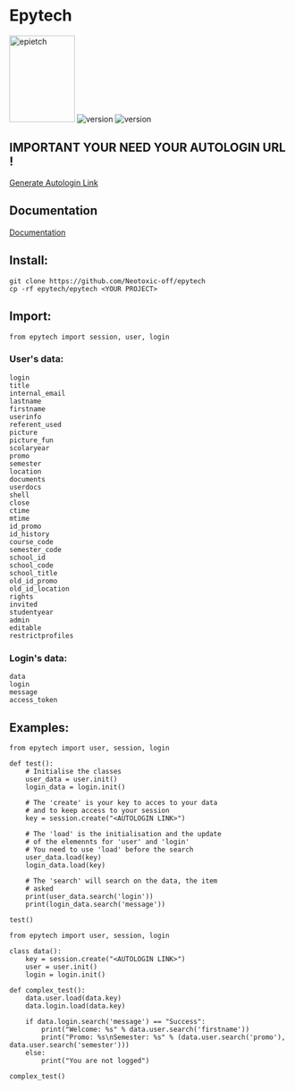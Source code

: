 # Epytech 

<p align = "left">
    <img alt = "epietch" width="117.05" height="155.35" src = "images/epitech.png"/>
    <img alt = "version" src = "https://img.shields.io/badge/version-0.3-blue.svg"/>
    <img alt = "version" src = "https://img.shields.io/badge/python-3-blue.svg"/>
</p>

## IMPORTANT YOUR NEED YOUR AUTOLOGIN URL !
<a href = "https://intra.epitech.eu/admin/autolog?format=json">Generate Autologin Link</a>

## Documentation
<a href = "DOCUMENTATION.md">Documentation</a>

## Install:
```
git clone https://github.com/Neotoxic-off/epytech
cp -rf epytech/epytech <YOUR PROJECT>
```

## Import:
```PY
from epytech import session, user, login
```

### User's data:
```          
login
title
internal_email
lastname
firstname
userinfo
referent_used
picture
picture_fun
scolaryear
promo
semester
location
documents
userdocs
shell
close
ctime
mtime
id_promo
id_history
course_code
semester_code
school_id
school_code
school_title
old_id_promo
old_id_location
rights
invited
studentyear
admin
editable
restrictprofiles
```

### Login's data:
```
data
login
message
access_token
```

## Examples:
```PY
from epytech import user, session, login

def test():
    # Initialise the classes
    user_data = user.init()
    login_data = login.init()

    # The 'create' is your key to acces to your data
    # and to keep access to your session
    key = session.create("<AUTOLOGIN LINK>")

    # The 'load' is the initialisation and the update
    # of the elemennts for 'user' and 'login'
    # You need to use 'load' before the search
    user_data.load(key)
    login_data.load(key)

    # The 'search' will search on the data, the item
    # asked
    print(user_data.search('login'))
    print(login_data.search('message'))

test()
```

```PY
from epytech import user, session, login

class data():
    key = session.create("<AUTOLOGIN LINK>")
    user = user.init()
    login = login.init()

def complex_test():
    data.user.load(data.key)
    data.login.load(data.key)

    if data.login.search('message') == "Success":
        print("Welcome: %s" % data.user.search('firstname'))
        print("Promo: %s\nSemester: %s" % (data.user.search('promo'), data.user.search('semester')))
    else:
        print("You are not logged")

complex_test()
```
